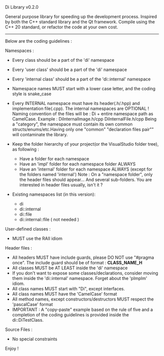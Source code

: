 Di Library v0.2.0

General purpose library for speeding up the development process. Inspired by both the C++ standard library and the Qt framework.
Compile using the C++ 20 standard, or refactor the code at your own cost.

------------------------------------------------------------------------------------------------------------------------------------------------------

Below are the coding guidelines :

Namespaces :

* Every class should be a part of the 'di' namespace
* Every 'user class' should be a part of the 'di' namespace
* Every 'internal class' should be a part of the 'di::internal' namespace
* Namespace names MUST start with a lower case letter, and the coding style is snake_case
* Every INTERNAL namespace must have its header(.h/.hpp) and implementation file(.cpp). The internal namespaces are OPTIONAL !
  Naming convention of the files will be : Di + entire namespace path as CamelCase. Example : DiInternalImage.h/cpp DiInternalFile.h/cpp
  Being a "category", the namespace must contain its own common structs/enums/etc.Having only one "common" "declaration files pair"" will contaminate the library.
* Keep the folder hierarchy of your project(or the VisualStudio folder tree), as following :
  - Have a folder for each namespace
  - Have an 'impl' folder for each namespace folder ALWAYS
  - Have an 'internal' folder for each namespace ALWAYS (except for the folders named 'internal')
  Note : On a "namespace folder", only the header files should appear... And several sub-folders. You are interested in header files usually, isn't it ?

* Existing namespaces list (in this version): 
  - di
  - di::internal
  - di::file
  - di::internal::file ( not needed )

User-defined classes : 

* MUST use the RAII idiom

Header files :

* All headers MUST have include guards, please DO NOT use "#pragma once". The include guard should be of format : __CLASS_NAME_H__
* All classes MUST be AT LEAST inside the 'di' namespace
* If you don't want to expose some classes/declarations, consider moving them inside the 'di::internal' namespace. Forget about the 'pImplm' idiom.
* All class names MUST start with "Di", except interfaces.
* All class names MUST have the 'CamelCase' format
* All method names, except constructors/destructors MUST respect the 'pascalCase' format
* IMPORTANT : A "copy-paste" example based on the rule of five and a completion of the coding guidelines is provided inside the di::DiTestClass.

Source Files : 

* No special constraints

Enjoy !
